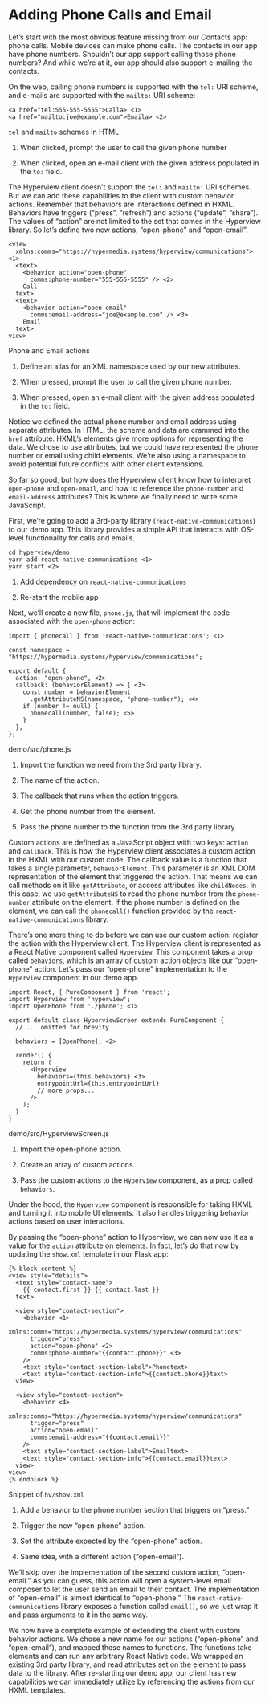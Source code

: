# Adding Phone Calls and Email

Let’s start with the most obvious feature missing from our Contacts app: phone calls. Mobile devices can make phone calls. The contacts in our app have phone numbers. Shouldn’t our app support calling those phone numbers? And while we’re at it, our app should also support e-mailing the contacts.

On the web, calling phone numbers is supported with the `tel:` URI scheme, and e-mails are supported with the `mailto:` URI scheme:

    <a href="tel:555-555-5555">Calla> <1>
    <a href="mailto:joe@example.com">Emaila> <2>

`tel` and `mailto` schemes in HTML

1.  When clicked, prompt the user to call the given phone number
    
2.  When clicked, open an e-mail client with the given address populated in the `to:` field.

The Hyperview client doesn’t support the `tel:` and `mailto:` URI schemes. But we can add these capabilities to the client with custom behavior actions. Remember that behaviors are interactions defined in HXML. Behaviors have triggers (“press”, “refresh”) and actions (“update”, “share”). The values of “action” are not limited to the set that comes in the Hyperview library. So let’s define two new actions, “open-phone” and “open-email”.

    <view
      xmlns:comms="https://hypermedia.systems/hyperview/communications"> <1>
      <text>
        <behavior action="open-phone"
          comms:phone-number="555-555-5555" /> <2>
        Call
      text>
      <text>
        <behavior action="open-email"
          comms:email-address="joe@example.com" /> <3>
        Email
      text>
    view>

Phone and Email actions

1.  Define an alias for an XML namespace used by our new attributes.
    
2.  When pressed, prompt the user to call the given phone number.
    
3.  When pressed, open an e-mail client with the given address populated in the `to:` field.

Notice we defined the actual phone number and email address using separate attributes. In HTML, the scheme and data are crammed into the `href` attribute. HXML’s elements give more options for representing the data. We chose to use attributes, but we could have represented the phone number or email using child elements. We’re also using a namespace to avoid potential future conflicts with other client extensions.

So far so good, but how does the Hyperview client know how to interpret `open-phone` and `open-email`, and how to reference the `phone-number` and `email-address` attributes? This is where we finally need to write some JavaScript.

First, we’re going to add a 3rd-party library (`react-native-communications`) to our demo app. This library provides a simple API that interacts with OS-level functionality for calls and emails.

    cd hyperview/demo
    yarn add react-native-communications <1>
    yarn start <2>

1.  Add dependency on `react-native-communications`
    
2.  Re-start the mobile app

Next, we’ll create a new file, `phone.js`, that will implement the code associated with the `open-phone` action:

    import { phonecall } from 'react-native-communications'; <1>
    
    const namespace = "https://hypermedia.systems/hyperview/communications";
    
    export default {
      action: "open-phone", <2>
      callback: (behaviorElement) => { <3>
        const number = behaviorElement
          .getAttributeNS(namespace, "phone-number"); <4>
        if (number != null) {
          phonecall(number, false); <5>
        }
      },
    };

demo/src/phone.js

1.  Import the function we need from the 3rd party library.
    
2.  The name of the action.
    
3.  The callback that runs when the action triggers.
    
4.  Get the phone number from the element.
    
5.  Pass the phone number to the function from the 3rd party library.

Custom actions are defined as a JavaScript object with two keys: `action` and `callback`. This is how the Hyperview client associates a custom action in the HXML with our custom code. The callback value is a function that takes a single parameter, `behaviorElement`. This parameter is an XML DOM representation of the element that triggered the action. That means we can call methods on it like `getAttribute`, or access attributes like `childNodes`. In this case, we use `getAttributeNS` to read the phone number from the `phone-number` attribute on the element. If the phone number is defined on the element, we can call the `phonecall()` function provided by the `react-native-communications` library.

There’s one more thing to do before we can use our custom action: register the action with the Hyperview client. The Hyperview client is represented as a React Native component called `Hyperview`. This component takes a prop called `behaviors`, which is an array of custom action objects like our “open-phone” action. Let’s pass our “open-phone” implementation to the `Hyperview` component in our demo app.

    import React, { PureComponent } from 'react';
    import Hyperview from 'hyperview';
    import OpenPhone from './phone'; <1>
    
    export default class HyperviewScreen extends PureComponent {
      // ... omitted for brevity
    
      behaviors = [OpenPhone]; <2>
    
      render() {
        return (
          <Hyperview
            behaviors={this.behaviors} <3>
            entrypointUrl={this.entrypointUrl}
            // more props...
          />
        );
      }
    }

demo/src/HyperviewScreen.js

1.  Import the open-phone action.
    
2.  Create an array of custom actions.
    
3.  Pass the custom actions to the `Hyperview` component, as a prop called `behaviors`.

Under the hood, the `Hyperview` component is responsible for taking HXML and turning it into mobile UI elements. It also handles triggering behavior actions based on user interactions.

By passing the “open-phone” action to Hyperview, we can now use it as a value for the `action` attribute on elements. In fact, let’s do that now by updating the `show.xml` template in our Flask app:

    {% block content %}
    <view style="details">
      <text style="contact-name">
        {{ contact.first }} {{ contact.last }}
      text>
    
      <view style="contact-section">
        <behavior <1>
          xmlns:comms="https://hypermedia.systems/hyperview/communications"
          trigger="press"
          action="open-phone" <2>
          comms:phone-number="{{contact.phone}}" <3>
        />
        <text style="contact-section-label">Phonetext>
        <text style="contact-section-info">{{contact.phone}}text>
      view>
    
      <view style="contact-section">
        <behavior <4>
          xmlns:comms="https://hypermedia.systems/hyperview/communications"
          trigger="press"
          action="open-email"
          comms:email-address="{{contact.email}}"
        />
        <text style="contact-section-label">Emailtext>
        <text style="contact-section-info">{{contact.email}}text>
      view>
    view>
    {% endblock %}

Snippet of `hv/show.xml`

1.  Add a behavior to the phone number section that triggers on “press.”
    
2.  Trigger the new “open-phone” action.
    
3.  Set the attribute expected by the “open-phone” action.
    
4.  Same idea, with a different action (“open-email”).

We’ll skip over the implementation of the second custom action, “open-email.” As you can guess, this action will open a system-level email composer to let the user send an email to their contact. The implementation of “open-email” is almost identical to “open-phone.” The `react-native-communications` library exposes a function called `email()`, so we just wrap it and pass arguments to it in the same way.

We now have a complete example of extending the client with custom behavior actions. We chose a new name for our actions (“open-phone” and “open-email“), and mapped those names to functions. The functions take elements and can run any arbitrary React Native code. We wrapped an existing 3rd party library, and read attributes set on the element to pass data to the library. After re-starting our demo app, our client has new capabilities we can immediately utilize by referencing the actions from our HXML templates.